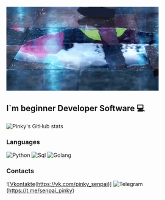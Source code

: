 ![Header](https://github.com/old-pinky/old-pinky/blob/main/assets/e0bfa5ec269f7be6a8c4ed8dded9731f2212899c.gif)

## I`m beginner Developer Software 💻

![Pinky's GitHub stats](https://github-readme-stats.vercel.app/api?username=old-pinky&show_icons=true&theme=vision-friendly-dark)


### Languages 
![Python](https://img.shields.io/badge/-Python-090909?style=for-the-badge&logo=python&logoColor=FFFFFF)
![Sql](https://img.shields.io/badge/-Sql-000000?style=for-the-badge&logo=mysql&logoColor=FFB000)
![Golang](https://img.shields.io/badge/-Golang-090909?style=for-the-badge&logo=go&logoColor=785ef0)

### Contacts
![[Vkontakte](https://img.shields.io/badge/-Vkontakte-090909?style=for-the-badge&logo=vk&logoColor=4F7DB3)(https://vk.com/pinky_senpai)]
![Telegram](https://img.shields.io/badge/-Telegram-090909?style=for-the-badge&logo=telegram&logoColor=27A0D9)(https://t.me/senpai_pinky)
